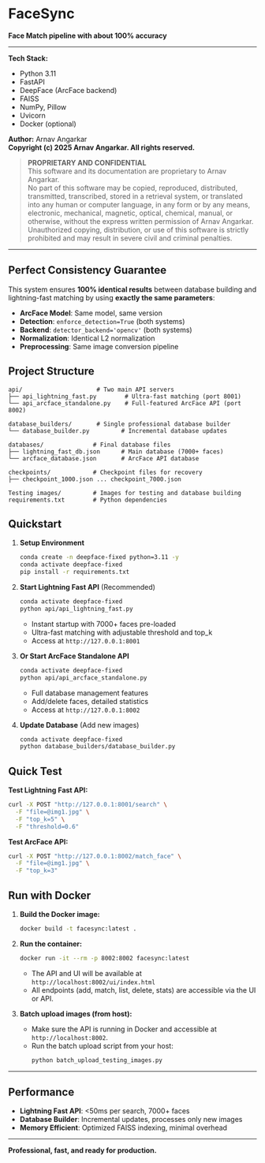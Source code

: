 # FaceSync

**Face Match pipeline with about 100% accuracy**

---

**Tech Stack:**  
- Python 3.11  
- FastAPI  
- DeepFace (ArcFace backend)  
- FAISS  
- NumPy, Pillow  
- Uvicorn  
- Docker (optional)

**Author:** Arnav Angarkar  
**Copyright (c) 2025 Arnav Angarkar. All rights reserved.**

> **PROPRIETARY AND CONFIDENTIAL**  
> This software and its documentation are proprietary to Arnav Angarkar.  
> No part of this software may be copied, reproduced, distributed, transmitted, transcribed, stored in a retrieval system, or translated into any human or computer language, in any form or by any means, electronic, mechanical, magnetic, optical, chemical, manual, or otherwise, without the express written permission of Arnav Angarkar.  
> Unauthorized copying, distribution, or use of this software is strictly prohibited and may result in severe civil and criminal penalties.

---

##  **Perfect Consistency Guarantee**

This system ensures **100% identical results** between database building and lightning-fast matching by using **exactly the same parameters**:

-  **ArcFace Model**: Same model, same version
-  **Detection**: `enforce_detection=True` (both systems)
-  **Backend**: `detector_backend='opencv'` (both systems)  
-  **Normalization**: Identical L2 normalization
-  **Preprocessing**: Same image conversion pipeline

##  Project Structure

```
api/                     # Two main API servers
├── api_lightning_fast.py        # Ultra-fast matching (port 8001)
└── api_arcface_standalone.py    # Full-featured ArcFace API (port 8002)

database_builders/       # Single professional database builder
└── database_builder.py         # Incremental database updates

databases/              # Final database files
├── lightning_fast_db.json      # Main database (7000+ faces)
└── arcface_database.json       # ArcFace API database

checkpoints/            # Checkpoint files for recovery
├── checkpoint_1000.json ... checkpoint_7000.json

Testing images/         # Images for testing and database building
requirements.txt        # Python dependencies
```

##  Quickstart

1. **Setup Environment**
   ```bash
   conda create -n deepface-fixed python=3.11 -y
   conda activate deepface-fixed
   pip install -r requirements.txt
   ```

2. **Start Lightning Fast API** (Recommended)
   ```bash
   conda activate deepface-fixed
   python api/api_lightning_fast.py
   ```
   - Instant startup with 7000+ faces pre-loaded
   - Ultra-fast matching with adjustable threshold and top_k
   - Access at `http://127.0.0.1:8001`

3. **Or Start ArcFace Standalone API**
   ```bash
   conda activate deepface-fixed
   python api/api_arcface_standalone.py
   ```
   - Full database management features
   - Add/delete faces, detailed statistics
   - Access at `http://127.0.0.1:8002`

4. **Update Database** (Add new images)
   ```bash
   conda activate deepface-fixed
   python database_builders/database_builder.py
   ```

##  Quick Test

**Test Lightning Fast API:**
```bash
curl -X POST "http://127.0.0.1:8001/search" \
  -F "file=@img1.jpg" \
  -F "top_k=5" \
  -F "threshold=0.6"
```

**Test ArcFace API:**
```bash
curl -X POST "http://127.0.0.1:8002/match_face" \
  -F "file=@img1.jpg" \
  -F "top_k=3"
```

## Run with Docker

1. **Build the Docker image:**
   ```bash
   docker build -t facesync:latest .
   ```

2. **Run the container:**
   ```bash
   docker run -it --rm -p 8002:8002 facesync:latest
   ```
   - The API and UI will be available at `http://localhost:8002/ui/index.html`
   - All endpoints (add, match, list, delete, stats) are accessible via the UI or API.

3. **Batch upload images (from host):**
   - Make sure the API is running in Docker and accessible at `http://localhost:8002`.
   - Run the batch upload script from your host:
     ```bash
     python batch_upload_testing_images.py
     ```

---

##  Performance

- **Lightning Fast API**: <50ms per search, 7000+ faces
- **Database Builder**: Incremental updates, processes only new images
- **Memory Efficient**: Optimized FAISS indexing, minimal overhead

---

**Professional, fast, and ready for production.**
